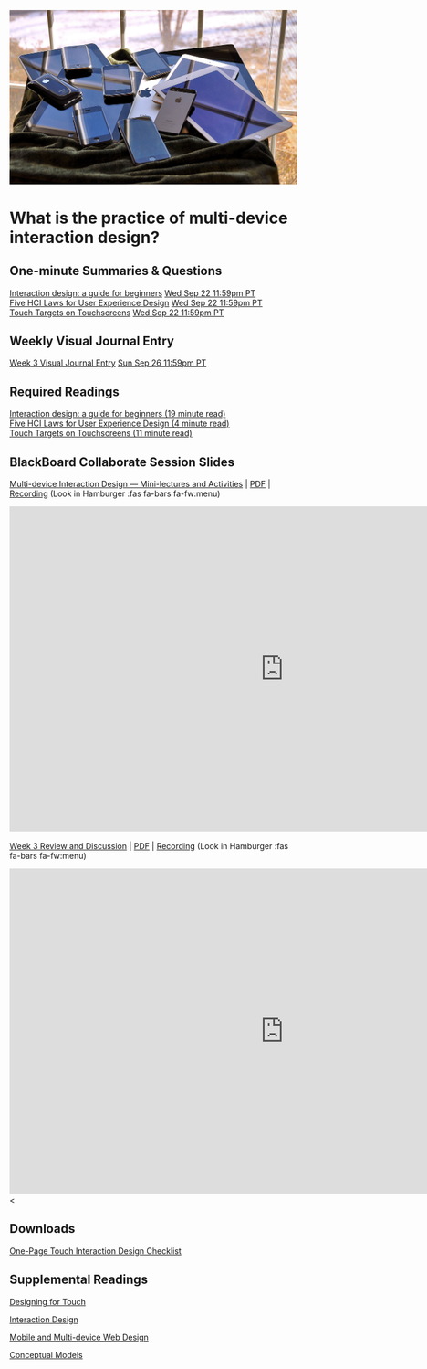 ![Multiple Mobile Devices](assets/images/16230041026_d438eb2482_k.jpg ':class=banner-image')

# What is the practice of multi-device interaction design?

## One-minute Summaries & Questions
[Interaction design: a guide for beginners](https://canvas.sfu.ca/courses/64326/assignments/662753) <span class='badge'> [Wed Sep 22 11:59pm PT](https://www.timeanddate.com/worldclock/fixedtime.html?msg=One-minute+Summaries+for+Week+3+Due+Date&iso=20210922T235900&p1=256)</span>     
[Five HCI Laws for User Experience Design](https://canvas.sfu.ca/courses/64326/assignments/662754) <span class='badge'> [Wed Sep 22 11:59pm PT](https://www.timeanddate.com/worldclock/fixedtime.html?msg=One-minute+Summaries+for+Week+3+Due+Date&iso=20210922T235900&p1=256)</span>   
[Touch Targets on Touchscreens](https://canvas.sfu.ca/courses/64326/assignments/662749) <span class='badge'> [Wed Sep 22 11:59pm PT](https://www.timeanddate.com/worldclock/fixedtime.html?msg=One-minute+Summaries+for+Week+3+Due+Date&iso=20210922T235900&p1=256)</span>   

## Weekly Visual Journal Entry
[Week 3 Visual Journal Entry](https://canvas.sfu.ca/courses/64326/assignments/662768) <span class='badge'> [Sun Sep 26 11:59pm PT](https://www.timeanddate.com/worldclock/fixedtime.html?msg=CMPT-363+Week+3+Visual+Journal+Entry+Due+Date&iso=20210926T235900)</span>  

## Required Readings  
[Interaction design: a guide for beginners (19 minute read)](https://uxplanet.org/interaction-design-a-guide-for-beginners-32ff2364b53f)  
[Five HCI Laws for User Experience Design (4 minute read)](https://measuringu.com/hci-laws/)  
[Touch Targets on Touchscreens (11 minute read)](https://www.nngroup.com/articles/touch-target-size/)   

## BlackBoard Collaborate Session Slides
[Multi-device Interaction Design — Mini-lectures and Activities](https://docs.google.com/presentation/d/e/2PACX-1vR_tHC0_iQroPO-od2neB1MFHFBakQcxkf5O4qr0r0L-nCqGH1kLU2q3vdOyo9yS30iCzuuu6n0VKfd/pub?start=false&loop=false&delayms=3000) | [PDF](#) | [Recording](https://canvas.sfu.ca/courses/64326/external_tools/3544) (Look in Hamburger :fas fa-bars fa-fw:menu)

<div class="video-container-16by9"><iframe src="https://docs.google.com/presentation/d/e/2PACX-1vR_tHC0_iQroPO-od2neB1MFHFBakQcxkf5O4qr0r0L-nCqGH1kLU2q3vdOyo9yS30iCzuuu6n0VKfd/embed?start=false&loop=false&delayms=3000" frameborder="0" width="960" height="569" allowfullscreen="true" mozallowfullscreen="true" webkitallowfullscreen="true"></iframe></div>

[Week 3 Review and Discussion](https://docs.google.com/presentation/d/e/2PACX-1vR2tctRzLAnMwiuUkopOcUx8MN26BDJmpOob-rXMukANBMHmhVmmFU4Ssp2IrNpKbxxkhJN0biubGB_/pub?start=false&loop=false&delayms=3000) | [PDF](https://canvas.sfu.ca/courses/64326/files/folder/Downloads/Slides%20PDFs/Review%20and%20Discussion/Week-03) | [Recording](https://canvas.sfu.ca/courses/64326/external_tools/3544) (Look in Hamburger :fas fa-bars fa-fw:menu)

<div class="video-container-16by9"><iframe src="https://docs.google.com/presentation/d/e/2PACX-1vRdfDDdBLFcwOJ4qUNWlGzyffy8qmRVZ32nsNwjT_Y2RjaBiFskNiVZKyTEWODwQqU1A1G85HAG9PaL/embed?start=false&loop=false&delayms=3000" frameborder="0" width="960" height="569" allowfullscreen="true" mozallowfullscreen="true" webkitallowfullscreen="true"></iframe><</div>

## Downloads
[One-Page Touch Interaction Design Checklist](https://canvas.sfu.ca/courses/64326/files/folder/Downloads/Touch%20Interaction%20Checklist)  

## Supplemental Readings

[Designing for Touch](ux-techniques-guide/05.what-is-the-practice-of-multidevice-interaction-design/designing-for-touch.md ':include')

[Interaction Design](ux-techniques-guide/05.what-is-the-practice-of-multidevice-interaction-design/interaction-design.md ':include')

[Mobile and Multi-device Web Design](ux-techniques-guide/05.what-is-the-practice-of-multidevice-interaction-design/mobile-and-multidevice-web-design.md ':include')

[Conceptual Models](ux-techniques-guide/06.how-to-bridge-the-gap-between-the-problem-space-and-design-space/conceptual-models.md ':include')
